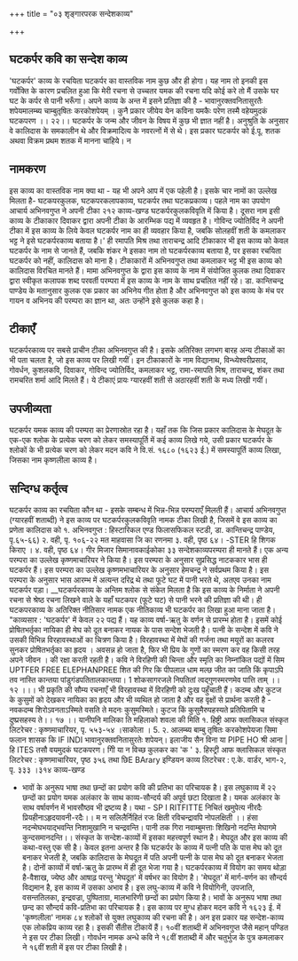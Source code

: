 +++
title = "०३ शृङ्गारपरक सन्देशकाव्य"

+++
## घटकर्पर कवि का सन्देश काव्य  
'घटकर्पर' काव्य के रचयिता घटकर्पर का वास्तविक नाम कुछ और ही होगा। यह नाम तो इनकी इस गर्वोक्ति के कारण प्रचलित हुआ कि मेरी रचना से उच्चतर यमक की रचना यदि कोई करे तो मैं उसके घर घट के कर्पर से पानी भरूँगा। अपने काव्य के अन्त में इसने प्रतिज्ञा की है -
भावानुरक्तवनितासुरतैः शपेयमालम्ब्य चाम्बुतृषितः करकोशपेयम् । कुनै प्रकार जीयेय येन कविना यमकैः परेण तस्मै वहेयमुदकं घटकपरण ।। २२।।
घटकर्पर के जन्म और जीवन के विषय में कुछ भी ज्ञात नहीं है। अनुश्रुति के अनुसार वे कालिदास के समकालीन थे और विक्रमादित्य के नवरत्नों में से थे। इस प्रकार घटकर्पर को ई.पू. शतक अथवा विक्रम प्रथम शतक में मानना चाहिये। न
## नामकरण  
इस काव्य का वास्तविक नाम क्या था - यह भी अपने आप में एक पहेली है। इसके चार नामों का उल्लेख मिलता है- घटकपरकुलक, घटकपरकलापकाव्य, घटकर्पर तथा घटकप्रकाव्य। पहले नाम का उपयोग आचार्य अभिनवगुप्त ने अपनी टीका
२१२
काव्य-खण्ड
घटकर्परकुलकविवृति में किया है। दूसरा नाम इसी काव्य के टीकाकार दिवाकर द्वारा अपनी टीका के आरम्भिक पद्य में व्यवहृत है। गोविन्द ज्योतिर्विद ने अपनी टीका में इस काव्य के लिये केवल घटकर्पर नाम का ही व्यवहार किया है, जबकि सोलहवीं शती के कमलाकर भट्ट ने इसे घटकर्परकाव्य बताया है।' ही रमापति मिश्र तथा ताराचन्द्र आदि टीकाकार भी इस काव्य को केवल घटकर्पर के नाम से जानते हैं, जबकि शंकर ने इसका नाम तो घटकर्परकाव्य बताया है, पर इसका रचयिता घटकर्पर को नहीं, कालिदास को माना है। टीकाकारों में अभिनवगुप्त तथा कमलाकर भट्ट भी इस काव्य को कालिदास विरचित मानते हैं। मामा अभिनवगुप्त के द्वारा इस काव्य के नाम में संयोजित कुलक तथा दिवाकर द्वारा स्वीकृत कलापक शब्द परवर्ती परम्परा में इस काव्य के नाम के साथ प्रचलित नहीं रहे। डा. कान्तिचन्द्र पाण्डेय के मतानुसार कुलक एक प्रकार का अभिनेय गीत होता है और अभिनवगुप्त को इस काव्य के मंच पर गायन व अभिनय की परम्परा का ज्ञान था, अतः उन्होंने इसे कुलक कहा है।
## टीकाएँ  
घटकर्परकाव्य पर सबसे प्राचीन टीका अभिनवगुप्त की है। इसके अतिरिक्त लगभग बारह अन्य टीकाओं का भी पता चलता है, जो इस काव्य पर लिखी गयीं। इन टीकाकारों के नाम विद्यानाथ, विन्ध्येश्वरीप्रसाद, गोवर्धन, कुशलकवि, दिवाकर, गोविन्द ज्योतिर्विद, कमलाकर भट्ट, रामा-रमापति मिश्र, ताराचन्द्र, शंकर तथा रामचरित शर्मा आदि मिलते हैं। ये टीकाएं प्रायः ग्यारहवीं शती से अठारहवीं शती के मध्य लिखी गयीं।
## उपजीव्यता  
घटकर्पर यमक काव्य की परम्परा का प्रेरणास्रोत रहा है। यहाँ तक कि जिस प्रकार कालिदास के मेघदूत के एक-एक श्लोक के प्रत्येक चरण को लेकर समस्यापूर्ति में कई काव्य लिखे गये, उसी प्रकार घटकर्पर के श्लोकों के भी प्रत्येक चरण को लेकर मदन कवि ने वि.सं. १६८० (१६२३ ई.) में समस्यापूर्ति काव्य लिखा, जिसका नाम कृष्णलीला काव्य है।
## सन्दिग्ध कर्तृत्व
घटकर्पर काव्य का रचयिता कौन था - इसके सम्बन्ध में भिन्न-भिन्न परम्पराएँ मिलती हैं। आचार्य अभिनवगुप्त (ग्यारहवीं शताब्दी) ने इस काव्य पर घटकर्परकुलकविवृति नामक टीका लिखी है, जिसमें वे इस काव्य का प्रणेता कालिदास को १. अभिनवगुप्त : हिस्टारिकल एण्ड फिलासफिकल स्टडी, डा. कान्तिचन्द्र पाण्डेय, पृ.६५-६६) २. वही, पृ. १०६-२२ मत माहवासा जि का रणनमा ३. वही, पृष्ठ ६४। -STER हि शिगक किराए । ४. वही, पृष्ठ ६४। गीर मिजार सिमानावकाईकोका
३३
सन्देशकाव्यपरम्परा ही मानते हैं। एक अन्य परम्परा का उल्लेख कृष्णमाचारियर ने किया है। इस परम्परा के अनुसार सुप्रसिद्ध नाटककार भास ही घटकर्पर हैं। इस परम्परा का उल्लेख कृष्णमभाचारियर के अनुसार हेमचन्द्र ने सर्वप्रथम किया है। इस परम्परा के अनुसार भास आरम्भ में अत्यन्त दरिद्र थे तथा फूटे घट में पानी भरते थे, अतएव उनका नाम घटकर्पर पड़ा।
__घटकर्परकाव्य के अन्तिम श्लोक से संकेत मिलता है कि इस काव्य के निर्माता ने अपनी रचना से श्रेष्ठ रचना लिखने वाले के यहाँ घटकपर (फूटे घट) से पानी भरने की प्रतिज्ञा की थी।
ही घटकपरकाव्य के अतिरिक्त नीतिसार नामक एक नीतिकाव्य भी घटकर्पर का लिखा हुआ माना जाता है।
"काव्यसार : 'घटकर्पर' में केवल २२ पद्य हैं। यह काव्य वर्षा-ऋतु के वर्णन से प्रारम्भ होता है। इसमें कोई प्रोषितभर्तृका नायिका ही मेघ को दूत बनाकर नायक के पास सन्देश भेजती है। पत्नी के सन्देश में कवि ने उसकी विभिन्न विरहावस्थाओं का चित्रण किया है। विरहावस्था में मेघों की गर्जना तथा मयूरों का कलरव सुनकर प्रोषितभर्तृका का हृदय । अवसन्न हो जाता है, फिर भी प्रिय के गुणों का स्मरण कर वह किसी तरह अपने जीवन । की रक्षा करती रहती है। कवि ने विरहिणी की चिन्ता और स्मृति का निम्नांकित पद्यों में सिम
UPTFER FREE ELEPHANPREE
शित की गिर कि पीपलाल धाम मल्छ जीत का जाति किं कृपाऽपि तव नास्ति कान्तया पांडुगंडपतितालकान्तया।
1 शोकसागरजले निपतितां त्वद्गुणस्मरणमेव पात्ति ताम् ।। १२ ।।। भी प्रकृति की सौम्य रचनाएँ भी विरहावस्था में विरहिणी को दुःख पहुँचाती हैं। कदम्ब
और कुटज के कुसुमों को देखकर नायिका का हृदय और भी व्यथित हो जाता है और वह वृक्षों से प्रार्थना करती है -
नवकदम्ब शिरोऽवनताऽस्मिते वसति ते मदनः कुसुमस्मिते।
कुटज किं कुसुमैरुपहस्यते प्रतिपितामि च दुष्प्रसहस्य ते।। १७ ।। यानीपनि मालिका ति महिलाको शवला की मिति १. हिष्ट्री आफ क्लासिकल संस्कृत लिटरेचर : कृष्णमाचारियर, पृ. ५५३-५४ ।साकोला । 5. २. आलम्ब्य बाम्बु तृषितः करकोशपेयजा सिमा फलान शासक कि IF INDI
भावानुरक्तवनितासुरतेः शपेयन्। इलाजीय सैन विना या PIPE HO श्री आना | हि ITES
तसौ वयमुदकं घटकपरण। गिी या न विच्छ कुलकर का 'क ' ३. हिस्ट्री आफ क्लासिकल संस्कृत लिटरेचर : कृष्णमाचारियर, पृष्ठ ३५६ तथा छिE BArary
इण्डियन काव्य लिटरेचर : ए.के. वार्डर, भाग-२, पृ. ३३३ ।३१४
काव्य-खण्ड
- भावों के अनुरूप भाषा तथा छन्दों का प्रयोग कवि की प्रतिभा का परिचायक है। इस लघुकाव्य में २२ छन्दों का प्रयोग यमक अलंकार के साथ काव्य-सौन्दर्य की अपूर्व छटा दिखाता है। यमक अलंकार के साथ वर्षावर्णन में भावसौष्ठव भी द्रष्टव्य है। यथा -
SP I RITFITTE निचितं खमुपेत्य नीरदैः प्रियहीनाऽहृदयावनी-रदैः।। म न सलिलैर्निहितं रजः क्षिती रविचन्द्रावपि नोपलक्षिती ।।
हंसा नदन्मेघभयाद्भवन्ति निशामुखानि न चन्द्रवन्ति। पानी तक गिरा
नवाम्बुमत्ताः शिखिनो नदन्ति मेघागमे कुन्दसमानदन्ति।। संस्कृत के सन्देश-काव्यों में इसका महत्त्वपूर्ण स्थान है। मेघदूत और इस काव्य की कथा-वस्तु एक सी है। केवल इतना अन्तर है कि घटकर्पर के काव्य में पत्नी पति के पास मेघ को दूत बनाकर भेजती है, जबकि कालिदास के मेघदूत में पति अपनी पत्नी के पास मेघ को दूत बनाकर भेजता है। दोनों काव्यों में वर्षा-ऋतु के प्रारम्भ में ही दूत भेजा गया है। घटकर्परकाव्य में वियोग का समय थोड़ा है-वैशाख, ज्येष्ठ और आषाढ़ परन्तु 'मेघदूत' में वर्षभर का वियोग है। 'मेघदूत' में मार्ग-वर्णन का सौन्दर्य विद्यमान है, इस काव्य में उसका अभाव है। इस लघु-काव्य में कवि ने वियोगिनी, उपजाति, वसन्ततिलका, इन्द्रवज्रा, पुष्पिताग्रा, मालभारिणी छन्दों का प्रयोग किया है। भावों के अनुरूप भाषा तथा छन्द का सौन्दर्य कवि-प्रतिभा का परिचायक है। इस काव्य पर मुग्ध होकर मदन कवि ने १६२३ ई. में 'कृष्णलीला' नामक ८४ श्लोकों से युक्त लघुकाव्य की रचना की है। अन इस प्रकार यह सन्देश-काव्य एक लोकप्रिय काव्य रहा है। इसकी सैंतीस टीकायें हैं। १०वीं शताब्दी में अभिनवगुप्त जैसे महान् पण्डित ने इस पर टीका लिखी। गोवर्धन नामक अन्धे कवि ने १८वीं शताब्दी में और चतुर्भुज के पुत्र कमलाकर ने १६वीं शती में इस पर टीका लिखी है।